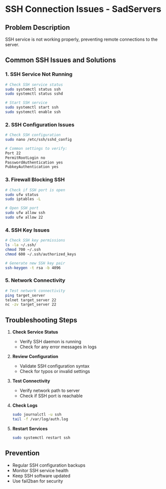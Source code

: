 # SSH Connection Issues - SadServers

## Problem Description
SSH service is not working properly, preventing remote connections to the server.

## Common SSH Issues and Solutions

### 1. SSH Service Not Running
```bash
# Check SSH service status
sudo systemctl status ssh
sudo systemctl status sshd

# Start SSH service
sudo systemctl start ssh
sudo systemctl enable ssh
```

### 2. SSH Configuration Issues
```bash
# Check SSH configuration
sudo nano /etc/ssh/sshd_config

# Common settings to verify:
Port 22
PermitRootLogin no
PasswordAuthentication yes
PubkeyAuthentication yes
```

### 3. Firewall Blocking SSH
```bash
# Check if SSH port is open
sudo ufw status
sudo iptables -L

# Open SSH port
sudo ufw allow ssh
sudo ufw allow 22
```

### 4. SSH Key Issues
```bash
# Check SSH key permissions
ls -la ~/.ssh/
chmod 700 ~/.ssh
chmod 600 ~/.ssh/authorized_keys

# Generate new SSH key pair
ssh-keygen -t rsa -b 4096
```

### 5. Network Connectivity
```bash
# Test network connectivity
ping target_server
telnet target_server 22
nc -zv target_server 22
```

## Troubleshooting Steps

1. **Check Service Status**
   - Verify SSH daemon is running
   - Check for any error messages in logs

2. **Review Configuration**
   - Validate SSH configuration syntax
   - Check for typos or invalid settings

3. **Test Connectivity**
   - Verify network path to server
   - Check if SSH port is reachable

4. **Check Logs**
   ```bash
   sudo journalctl -u ssh
   tail -f /var/log/auth.log
   ```

5. **Restart Services**
   ```bash
   sudo systemctl restart ssh
   ```

## Prevention
- Regular SSH configuration backups
- Monitor SSH service health
- Keep SSH software updated
- Use fail2ban for security
